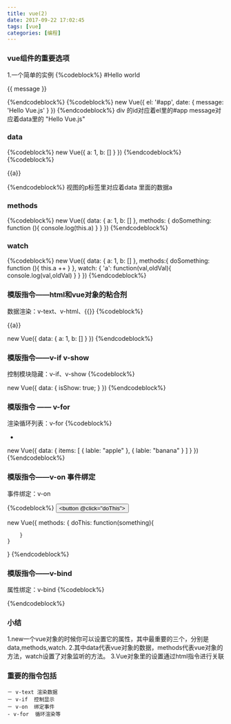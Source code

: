 ```yaml
---
title: vue(2)
date: 2017-09-22 17:02:45
tags: [vue]
categories: [编程]
---
```


### vue组件的重要选项

1.一个简单的实例
{%codeblock%}
#Hello world
    <div id="app">
        {{ message }}
    </div>

{%endcodeblock%}
{%codeblock%}
new Vue({
    el: '#app',
    date: {
        message: 'Hello Vue.js'
    }
})
{%endcodeblock%}
div 的id对应着el里的#app
message对应着data里的 "Hello Vue.js"

### data
{%codeblock%}
new Vue({
    a: 1,
    b: []
    }
})
{%endcodeblock%}
{%codeblock%}
<p>&#123;&#123;a&#125;&#125;</p>
{%endcodeblock%}
视图的p标签里对应着data 里面的数据a

### methods
{%codeblock%}
new Vue({
    data: {
        a: 1,
        b: []
    },
    methods: {
        doSomething: function (){
            console.log(this.a)
        }
    }
})
{%endcodeblock%}
### watch 
{%codeblock%}
new Vue({
    data: {
        a: 1,
        b: []
    },
    methods:{
        doSomething: function (){
            this.a ++
        }
    },
    watch: {
        'a': function(val,oldVal){
            console.log(val,oldVal)
        }
    }
})
{%endcodeblock%}


### 模版指令——html和vue对象的粘合剂

数据渲染：v-text、v-html、&#123;&#123;&#125;&#125;
{%codeblock%}
<p>{{a}}</p>
<p v-text='a'></p>
<p v-html='a'></p>


new Vue({
    data: {
        a: 1,
        b: []
    }
})
{%endcodeblock%}

### 模版指令——v-if  v-show

控制模块隐藏：v-if、v-show
{%codeblock%}
<p v-if="isShow"></p>
<p v-show="isShow"></p>


new Vue({
    data: {
        isShow: true;
    }
})
{%endcodeblock%}


### 模版指令 —— v-for
渲染循环列表：v-for 
{%codeblock%}
<ul>
    <li v-for="item in items">
        <p v-text="item.label"></p>
    </li>
</ul>


new Vue({
    data: {
        items: [
            {
                lable: "apple"
            },
            {
                lable: "banana"
            }
        ]
    }
})
{%endcodeblock%}

### 模版指令——v-on  事件绑定

事件绑定：v-on

{%codeblock%}
<button v-on="doThis"></botton>
<button @click="doThis"></button>


new Vue({
    methods: {
        doThis: function(something){

        }
    }
}
{%endcodeblock%}


### 模版指令——v-bind

属性绑定：v-bind
{%codeblock%}
<img v-bind:src="imgageSrc"/>

<div :class="{ red: isRed }"></div>
<div :class="[classA,classB]"></div>
<div :class="[classA,{ classB: isB,classC: isC}]">
{%endcodeblock%}

### 小结
1.new一个vue对象的时候你可以设置它的属性，其中最重要的三个，分别是data,methods,watch.
2.其中data代表vue对象的数据，methods代表vue对象的方法，watch设置了对象监听的方法。
3.Vue对象里的设置通过html指令进行关联

### 重要的指令包括
    － v-text 渲染数据
    － v-if  控制显示
    － v-on  绑定事件
    - v-for  循环渲染等